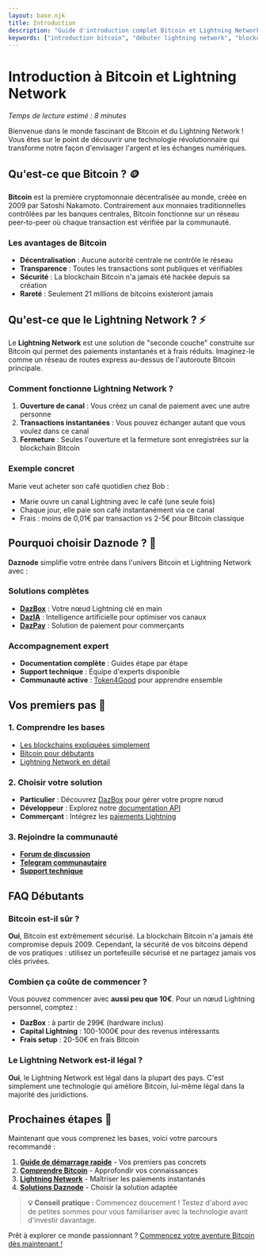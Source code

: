 ```yaml
---
layout: base.njk
title: Introduction
description: "Guide d'introduction complet Bitcoin et Lightning Network : concepts fondamentaux, premier portefeuille, sécurité et premiers pas avec Daznode pour débutants."
keywords: ["introduction bitcoin", "débuter lightning network", "blockchain débutant", "guide bitcoin français", "premiers pas crypto"]
---
```


# Introduction à Bitcoin et Lightning Network

*Temps de lecture estimé : 8 minutes*

Bienvenue dans le monde fascinant de Bitcoin et du Lightning Network ! Vous êtes sur le point de découvrir une technologie révolutionnaire qui transforme notre façon d'envisager l'argent et les échanges numériques.

## Qu'est-ce que Bitcoin ? 🪙

**Bitcoin** est la première cryptomonnaie décentralisée au monde, créée en 2009 par Satoshi Nakamoto. Contrairement aux monnaies traditionnelles contrôlées par les banques centrales, Bitcoin fonctionne sur un réseau peer-to-peer où chaque transaction est vérifiée par la communauté.

### Les avantages de Bitcoin
- **Décentralisation** : Aucune autorité centrale ne contrôle le réseau
- **Transparence** : Toutes les transactions sont publiques et vérifiables
- **Sécurité** : La blockchain Bitcoin n'a jamais été hackée depuis sa création
- **Rareté** : Seulement 21 millions de bitcoins existeront jamais

## Qu'est-ce que le Lightning Network ? ⚡

Le **Lightning Network** est une solution de "seconde couche" construite sur Bitcoin qui permet des paiements instantanés et à frais réduits. Imaginez-le comme un réseau de routes express au-dessus de l'autoroute Bitcoin principale.

### Comment fonctionne Lightning Network ?
1. **Ouverture de canal** : Vous créez un canal de paiement avec une autre personne
2. **Transactions instantanées** : Vous pouvez échanger autant que vous voulez dans ce canal
3. **Fermeture** : Seules l'ouverture et la fermeture sont enregistrées sur la blockchain Bitcoin

### Exemple concret
Marie veut acheter son café quotidien chez Bob :
- Marie ouvre un canal Lightning avec le café (une seule fois)
- Chaque jour, elle paie son café instantanément via ce canal
- Frais : moins de 0,01€ par transaction vs 2-5€ pour Bitcoin classique

## Pourquoi choisir Daznode ? 🚀

**Daznode** simplifie votre entrée dans l'univers Bitcoin et Lightning Network avec :

### Solutions complètes
- **[DazBox](/dazbox/)** : Votre nœud Lightning clé en main
- **[DazIA](/solutions/dazia/)** : Intelligence artificielle pour optimiser vos canaux
- **[DazPay](/solutions/dazpay/)** : Solution de paiement pour commerçants

### Accompagnement expert
- **Documentation complète** : Guides étape par étape
- **Support technique** : Équipe d'experts disponible
- **Communauté active** : [Token4Good](/token4good/) pour apprendre ensemble

## Vos premiers pas 🎯

### 1. Comprendre les bases
- [Les blockchains expliquées simplement](/getting-started/les-blockchains/)
- [Bitcoin pour débutants](/getting-started/bitcoin/)
- [Lightning Network en détail](/lightning-network/)

### 2. Choisir votre solution
- **Particulier** : Découvrez [DazBox](/dazbox/) pour gérer votre propre nœud
- **Développeur** : Explorez notre [documentation API](/devs/api/)
- **Commerçant** : Intégrez les [paiements Lightning](/solutions/dazpay/)

### 3. Rejoindre la communauté
- **[Forum de discussion](https://github.com/Token4Good/daznode-docs/discussions)**
- **[Telegram communautaire](https://t.me/+_tiT3od1q_Q0MjI0)**
- **[Support technique](https://dazno.de/support)**

## FAQ Débutants

### Bitcoin est-il sûr ?
**Oui**, Bitcoin est extrêmement sécurisé. La blockchain Bitcoin n'a jamais été compromise depuis 2009. Cependant, la sécurité de vos bitcoins dépend de vos pratiques : utilisez un portefeuille sécurisé et ne partagez jamais vos clés privées.

### Combien ça coûte de commencer ?
Vous pouvez commencer avec **aussi peu que 10€**. Pour un nœud Lightning personnel, comptez :
- **DazBox** : à partir de 299€ (hardware inclus)
- **Capital Lightning** : 100-1000€ pour des revenus intéressants
- **Frais setup** : 20-50€ en frais Bitcoin

### Le Lightning Network est-il légal ?
**Oui**, le Lightning Network est légal dans la plupart des pays. C'est simplement une technologie qui améliore Bitcoin, lui-même légal dans la majorité des juridictions.

## Prochaines étapes 🎪

Maintenant que vous comprenez les bases, voici votre parcours recommandé :

1. **[Guide de démarrage rapide](/getting-started/get-started/)** - Vos premiers pas concrets
2. **[Comprendre Bitcoin](/getting-started/bitcoin/)** - Approfondir vos connaissances
3. **[Lightning Network](/lightning-network/)** - Maîtriser les paiements instantanés
4. **[Solutions Daznode](/solutions/)** - Choisir la solution adaptée

> **💡 Conseil pratique :** Commencez doucement ! Testez d'abord avec de petites sommes pour vous familiariser avec la technologie avant d'investir davantage.

Prêt à explorer ce monde passionnant ? [Commencez votre aventure Bitcoin dès maintenant !](/getting-started/get-started/) 